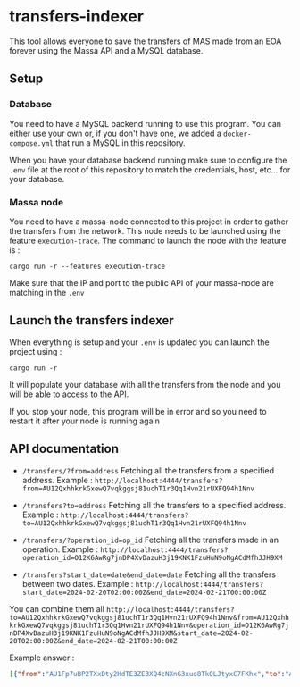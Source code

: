 # transfers-indexer

This tool allows everyone to save the transfers of MAS made from an EOA forever using the Massa API and a MySQL database.

## Setup

### Database

You need to have a MySQL backend running to use this program. You can either use your own or, if you don't have one, we added a `docker-compose.yml` that run a MySQL in this repository.

When you have your database backend running make sure to configure the `.env` file at the root of this repository to match the credentials, host, etc... for your database.

### Massa node

You need to have a massa-node connected to this project in order to gather the transfers from the network.
This node needs to be launched using the feature `execution-trace`. The command to launch the node with the feature is : 
```
cargo run -r --features execution-trace
``` 
Make sure that the IP and port to the public API of your massa-node are matching in the `.env`

## Launch the transfers indexer

When everything is setup and your `.env` is updated you can launch the project using : 
```
cargo run -r
```

It will populate your database with all the transfers from the node and you will be able to access to the API.

If you stop your node, this program will be in error and so you need to restart it after your node is running again

## API documentation

- `/transfers/?from=address` Fetching all the transfers from a specified address. Example : `http://localhost:4444/transfers?from=AU12QxhhkrkGxewQ7vqkggsj81uchT1r3Qq1Hvn21rUXFQ94h1Nnv`

- `/transfers?to=address` Fetching all the transfers to a specified address. Example : `http://localhost:4444/transfers?to=AU12QxhhkrkGxewQ7vqkggsj81uchT1r3Qq1Hvn21rUXFQ94h1Nnv`

- `/transfers/?operation_id=op_id` Fetching all the transfers made in an operation. Example : `http://localhost:4444/transfers?operation_id=O12K6AwRg7jnDP4XvDazuH3j19KNK1FzuHuN9oNgACdMfhJJH9XM`

- `/transfers?start_date=date&end_date=date` Fetching all the transfers between two dates. Example : `http://localhost:4444/transfers?start_date=2024-02-20T02:00:00Z&end_date=2024-02-21T00:00:00Z`

You can combine them all `http://localhost:4444/transfers?to=AU12QxhhkrkGxewQ7vqkggsj81uchT1r3Qq1Hvn21rUXFQ94h1Nnv&from=AU12QxhhkrkGxewQ7vqkggsj81uchT1r3Qq1Hvn21rUXFQ94h1Nnv&operation_id=O12K6AwRg7jnDP4XvDazuH3j19KNK1FzuHuN9oNgACdMfhJJH9XM&start_date=2024-02-20T02:00:00Z&end_date=2024-02-21T00:00:00Z`

Example answer : 
```json
[{"from":"AU1Fp7uBP2TXxDty2HdTE3ZE3XQ4cNXnG3xuo8TkQLJtyxC7FKhx","to":"AU1iUsXqfqAfhBw7Bc4yMm2nw3AzLdo9f6bsMTm7no3UZpzBvuNR","amount":"0.000000001","context":{"operation_id":"O12Bve9WYNApCDCcJFGy4giJSNTzhEBVoTtyxDFWxMFYF1iJYYbd"}},{"from":"AU1Fp7uBP2TXxDty2HdTE3ZE3XQ4cNXnG3xuo8TkQLJtyxC7FKhx","to":"AU12FoGv3tAQ7pbMVZFL5TRnVwmSGDYcb69vGbG8s9cppSFVAER6n","amount":"0.000000001","context":{"operation_id":"O12uZnkLMsmeiCJpgkP6agX5VYTvsNp7xdNLs3ew5Wrp6ytfiPdZ"}}]
```